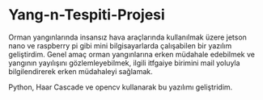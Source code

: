 # Yang-n-Tespiti-Projesi
Orman yangınlarında insansız hava araçlarında kullanılmak üzere jetson nano ve raspberry pi gibi mini bilgisayarlarda çalışabilen bir yazılım geliştirdim. Genel amaç orman yangınlarına erken müdahale edebilmek ve yangının yayılışını gözlemleyebilmek, ilgili itfgaiye birimini mail yoluyla bilgilendirerek erken müdahaleyi sağlamak.

Python, Haar Cascade ve opencv kullanarak bu yazılımı geliştridim.
